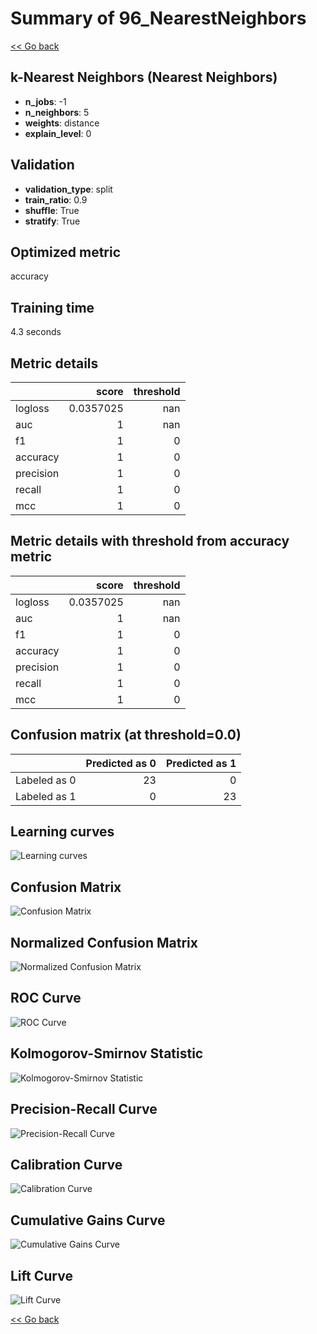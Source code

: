 # Summary of 96_NearestNeighbors

[<< Go back](../README.md)


## k-Nearest Neighbors (Nearest Neighbors)
- **n_jobs**: -1
- **n_neighbors**: 5
- **weights**: distance
- **explain_level**: 0

## Validation
 - **validation_type**: split
 - **train_ratio**: 0.9
 - **shuffle**: True
 - **stratify**: True

## Optimized metric
accuracy

## Training time

4.3 seconds

## Metric details
|           |     score |   threshold |
|:----------|----------:|------------:|
| logloss   | 0.0357025 |         nan |
| auc       | 1         |         nan |
| f1        | 1         |           0 |
| accuracy  | 1         |           0 |
| precision | 1         |           0 |
| recall    | 1         |           0 |
| mcc       | 1         |           0 |


## Metric details with threshold from accuracy metric
|           |     score |   threshold |
|:----------|----------:|------------:|
| logloss   | 0.0357025 |         nan |
| auc       | 1         |         nan |
| f1        | 1         |           0 |
| accuracy  | 1         |           0 |
| precision | 1         |           0 |
| recall    | 1         |           0 |
| mcc       | 1         |           0 |


## Confusion matrix (at threshold=0.0)
|              |   Predicted as 0 |   Predicted as 1 |
|:-------------|-----------------:|-----------------:|
| Labeled as 0 |               23 |                0 |
| Labeled as 1 |                0 |               23 |

## Learning curves
![Learning curves](learning_curves.png)
## Confusion Matrix

![Confusion Matrix](confusion_matrix.png)


## Normalized Confusion Matrix

![Normalized Confusion Matrix](confusion_matrix_normalized.png)


## ROC Curve

![ROC Curve](roc_curve.png)


## Kolmogorov-Smirnov Statistic

![Kolmogorov-Smirnov Statistic](ks_statistic.png)


## Precision-Recall Curve

![Precision-Recall Curve](precision_recall_curve.png)


## Calibration Curve

![Calibration Curve](calibration_curve_curve.png)


## Cumulative Gains Curve

![Cumulative Gains Curve](cumulative_gains_curve.png)


## Lift Curve

![Lift Curve](lift_curve.png)



[<< Go back](../README.md)
